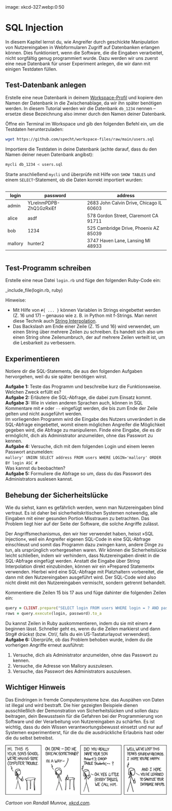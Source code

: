 <div class='meta'>
image: xkcd-327.webp:0:50
</div>

# SQL Injection

<p class='abstract'>
In diesem Kapitel lernst du, wie Angreifer durch geschickte Manipulation
von Nutzereingaben in Webformularen Zugriff auf Datenbanken erlangen können.
Dies funktioniert, wenn die Software, die die Eingaben verarbeitet, nicht
sorgfältig genug programmiert wurde.
Dazu werden wir uns zuerst eine neue Datenbank für unser Experiment anlegen,
die wir dann mit einigen Testdaten füllen.</p>

## Test-Datenbank anlegen

Erstelle eine neue Datenbank in deinem [Workspace-Profil](/profil) und kopiere den Namen der Datenbank in die Zwischenablage, da wir ihn später benötigen werden. In diesem Tutorial werden wir die Datenbank `db_1234` nennen – ersetze diese Bezeichnung
also immer durch den Namen deiner Datenbank.

Öffne ein Terminal im Workspace und gib den folgenden Befehl ein, um die Testdaten
herunterzuladen:

```bash
wget https://github.com/specht/workspace-files/raw/main/users.sql
```

Importiere die Testdaten in deine Datenbank (achte darauf, dass du den Namen deiner
neuen Datenbank angibst):

```bash
mycli db_1234 < users.sql
```

Starte anschließend `mycli` und überprüfe mit Hilfe von `SHOW TABLES` und einem  `SELECT`-Statement, ob die Daten korrekt importiert wurden:

<div style="max-width: 100%; overflow-x: auto;">
<table class='table table-sm'>
<thead>
<tr>
<th>login</th>
<th>password</th>
<th>address</th>
</tr>
</thead>
<tbody>
<tr>
<td>admin</td>
<td>YLrelnmPDPB-ZhQ1GzRxiEf</td>
<td>2683 John Calvin Drive, Chicago IL 60603</td>
</tr>
<tr>
<td>alice</td>
<td>asdf</td>
<td>578 Gordon Street, Claremont CA 91711</td>
</tr>
<tr>
<td>bob</td>
<td>1234</td>
<td>525 Cambridge Drive, Phoenix AZ 85039</td>
</tr>
<tr>
<td>mallory</td>
<td>hunter2</td>
<td>3747 Haven Lane, Lansing MI 48933</td>
</tr>
</tbody>
</table>
</div>

## Test-Programm schreiben

Erstelle eine neue Datei `login.rb` und füge den folgenden Ruby-Code ein:

_include_file(login.rb, ruby)

Hinweise:

- Mit Hilfe von <code>#&#8288;{ ... }</code> können Variablen in Strings eingebettet werden (Z. 16 und 17) &ndash; genauso wie z. B. in Python mit f-Strings. Man nennt diese Technik auch [String Interpolation](https://en.wikipedia.org/wiki/String_interpolation).
- Das Backslash am Ende einer Zeile (Z. 15 und 16) wird verwendet, um einen String über mehrere Zeilen zu schreiben. Es handelt sich also um einen String ohne Zeilenumbruch,
der auf mehrere Zeilen verteilt ist, um die Lesbarkeit zu verbessern.

## Experimentieren

Notiere dir die SQL-Statements, die aus den folgenden Aufgaben hervorgehen, weil du sie später benötigen wirst.

<div class='hint books'>
<strong>Aufgabe 1:</strong> Teste das Programm und beschreibe kurz die Funktionsweise. Welchen Zweck erfüllt es?
</div>

<div class='hint books'>
<strong>Aufgabe 2:</strong> Erläutere die SQL-Abfrage, die dabei zum Einsatz kommt.
</div>

<div class='hint books'>
<div class='mb-1'>
<strong>Aufgabe 3:</strong> Wie in vielen anderen Sprachen auch, können in SQL Kommentare
mit <code>#</code> oder <code>--</code> eingefügt werden, die bis zum Ende der Zeile gelten und nicht ausgeführt werden.
</div>
<div class='mb-1'>
Im vorliegenden Programm wird die Eingabe des Nutzers unverändert in die SQL-Abfrage eingebettet, womit einem möglichen Angreifer die Möglichkeit gegeben wird, die Abfrage zu manipulieren. Finde eine Eingabe, die es dir ermöglicht, dich als Administrator anzumelden, ohne das Passwort zu kennen.
</div>
</div>

<div class='hint books'>
<div class='mb-1'>
<strong>Aufgabe 4:</strong> Versuche, dich mit dem folgenden Login und einem leeren Passwort anzumelden:
</div>
<div class='mb-1'>
<code>mallory' UNION SELECT address FROM users WHERE LOGIN='mallory' ORDER BY login ASC #</code>
</div>
<div class='mb-1'>
Was kannst du beobachten?
</div>
</div>

<div class='hint books'>
<strong>Aufgabe 5:</strong> Formuliere die Abfrage so um, dass du das Passwort des Administrators auslesen kannst.
</div>

## Behebung der Sicherheitslücke

Wie du siehst, kann es gefährlich werden, wenn man Nutzereingaben blind vertraut. Es ist daher bei sicherheitskritischen Systemen notwendig, alle Eingaben mit einer gesunden Portion Misstrauen zu betrachten. Das Problem liegt hier auf der Seite der Software, die solche Angriffe zulässt.

Der Angriffsmechanismus, den wir hier verwendet haben, heisst »SQL Injection«, weil ein Angreifer eigenen SQL-Code in eine SQL-Abfrage einschleust und somit das Programm dazu zwingen kann, andere Dinge zu tun, als ursprünglich vorhergesehen waren. Wir können die Sicherheitslücke leicht schließen, indem wir verhindern, dass Nutzereingaben direkt in die SQL-Abfrage eingefügt werden. Anstatt die Eingabe über String Interpolation direkt einzubinden, können wir ein »Prepared Statement« verwenden. Hierbei wird eine SQL-Abfrage mit Platzhaltern vorbereitet, die dann mit den Nutzereingaben ausgeführt wird. Der SQL-Code wird also nicht direkt mit den Nutzereingaben vermischt, sondern getrennt behandelt.

Kommentiere die Zeilen 15 bis 17 aus und füge dahinter die folgenden Zeilen ein:

```ruby
query = CLIENT.prepare("SELECT login FROM users WHERE login = ? AND password = ? LIMIT 1;")
rows = query.execute(login, password).to_a
```

<div class='hint'>
Du kannst Zeilen in Ruby auskommentieren, indem du sie mit einem <code>#</code> beginnen lässt. Schneller geht es, wenn du die Zeilen markierst und dann <span class='key'>Strg</span><span class='key'>#</span> drückst (bzw. <span class='key'>Ctrl</span><span class='key'>/</span>, falls du ein US-Tastaturlayout verwendest).
</div>

<div class='hint books'>
<strong>Aufgabe 6:</strong> Überprüfe, ob das Problem behoben wurde, indem du die vorherigen Angriffe erneut ausführst:
<ol>
<li>Versuche, dich als Administrator anzumelden, ohne das Passwort zu kennen.</li>
<li>Versuche, die Adresse von Mallory auszulesen.</li>
<li>Versuche, das Passwort des Administrators auszulesen.</li>
</ol>
</div>

## Wichtiger Hinweis

Das Eindringen in fremde Computersysteme bzw. das Auspähen von Daten ist illegal und wird bestraft. Die hier gezeigten Beispiele dienen ausschließlich der Demonstration von Sicherheitslücken und sollen dazu beitragen, dein Bewusstsein für die Gefahren bei der Programmierung von Software und der Verarbeitung von Nutzereingaben zu schärfen.
Es ist wichtig, dass du dein Wissen verantwortungsbewusst einsetzt und nur auf Systemen experimentierst, für die du die ausdrückliche Erlaubnis hast oder die du selbst betreibst.

<img class='full' src='xkcd-327.webp'>

<em>Cartoon von Randall Munroe, [xkcd.com](https://xkcd.com/327/).</em>
